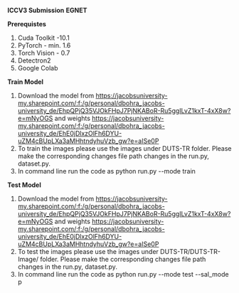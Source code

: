 **ICCV3 Submission**
**EGNET**

**Prerequistes**
1. Cuda Toolkit -10.1
2. PyTorch - min. 1.6
3. Torch Vision - 0.7
4. Detectron2
5. Google Colab

**Train Model**
1. Download the model from https://jacobsuniversity-my.sharepoint.com/:f:/g/personal/dbohra_jacobs-university_de/EhpQPjQ35VJOkFHpJ7PjNKABoR-Ru5ggILvZ1kxT-4xX8w?e=mNyOGS and weights https://jacobsuniversity-my.sharepoint.com/:f:/g/personal/dbohra_jacobs-university_de/EhE0jDlxzOlFh6DYU-uZM4cBUpLXa3aMHhtndyhuVzb_gw?e=aISe0P
2. To train the images please use the images under DUTS-TR folder. Please make the corresponding changes file path changes in the run.py, dataset.py. 
3. In command line run the code as python run.py --mode train

**Test Model**
1. Download the model from https://jacobsuniversity-my.sharepoint.com/:f:/g/personal/dbohra_jacobs-university_de/EhpQPjQ35VJOkFHpJ7PjNKABoR-Ru5ggILvZ1kxT-4xX8w?e=mNyOGS and weights https://jacobsuniversity-my.sharepoint.com/:f:/g/personal/dbohra_jacobs-university_de/EhE0jDlxzOlFh6DYU-uZM4cBUpLXa3aMHhtndyhuVzb_gw?e=aISe0P
2. To test the images please use the images under DUTS-TR/DUTS-TR-Image/ folder. Please make the corresponding changes file path changes in the run.py, dataset.py. 
3. In command line run the code as python run.py --mode test --sal_mode p
